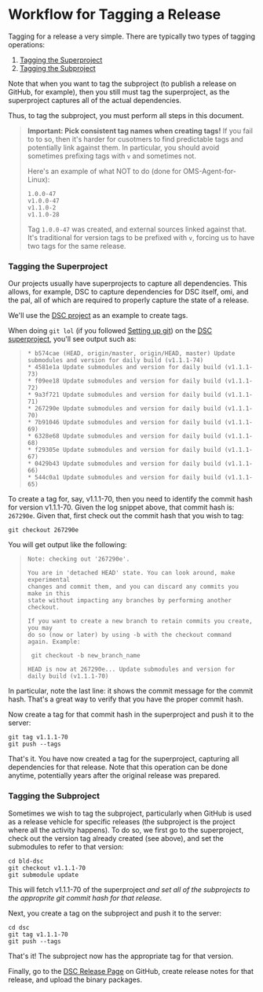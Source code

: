 # Workflow for Tagging a Release

Tagging for a release a very simple. There are typically two types of
tagging operations:

1. [Tagging the Superproject](#tagging-the-superproject)
2. [Tagging the Subproject](#tagging-the-subproject)

Note that when you want to tag the subproject (to publish a release on
GitHub, for example), then you still must tag the superproject, as the
superproject captures all of the actual dependencies.

Thus, to tag the subproject, you must perform all steps in this
document.

>**Important: Pick consistent tag names when creating tags!**
>If you fail to to so, then it's harder for cusotmers to find
>predictable tags and potentially link against them. In particular,
>you should avoid sometimes prefixing tags with `v` and sometimes not.
>
>Here's an example of what NOT to do (done for OMS-Agent-for-Linux):
>
>```
>1.0.0-47
>v1.0.0-47
>v1.1.0-2
>v1.1.0-28
>```
>
>Tag `1.0.0-47` was created, and external sources linked against
>that. It's traditional for version tags to be prefixed with `v`,
>forcing us to have two tags for the same release.


### Tagging the Superproject

Our projects usually have superprojects to capture all
dependencies. This allows, for example, DSC to capture dependencies
for DSC itself, omi, and the pal, all of which are required to
properly capture the state of a release.

We'll use the [DSC project][] as an example to create tags.

When doing ```git lol``` (if you followed [Setting up git][]) on the [DSC
superproject][], you'll see output such as:

>```
>* b574cae (HEAD, origin/master, origin/HEAD, master) Update submodules and version for daily build (v1.1.1-74)
>* 4581e1a Update submodules and version for daily build (v1.1.1-73)
>* f09ee18 Update submodules and version for daily build (v1.1.1-72)
>* 9a3f721 Update submodules and version for daily build (v1.1.1-71)
>* 267290e Update submodules and version for daily build (v1.1.1-70)
>* 7b91046 Update submodules and version for daily build (v1.1.1-69)
>* 6328e68 Update submodules and version for daily build (v1.1.1-68)
>* f29305e Update submodules and version for daily build (v1.1.1-67)
>* 0429b43 Update submodules and version for daily build (v1.1.1-66)
>* 544c0a1 Update submodules and version for daily build (v1.1.1-65)
>```

To create a tag for, say, v1.1.1-70, then you need to identify the
commit hash for version v1.1.1-70. Given the log snippet above, that
commit hash is: `267290e`. Given that, first check out the commit hash
that you wish to tag:

```
git checkout 267290e
```

You will get output like the following:

>```
>Note: checking out '267290e'.
>
>You are in 'detached HEAD' state. You can look around, make experimental
>changes and commit them, and you can discard any commits you make in this
>state without impacting any branches by performing another checkout.
>
>If you want to create a new branch to retain commits you create, you may
>do so (now or later) by using -b with the checkout command again. Example:
>
>  git checkout -b new_branch_name
>
>HEAD is now at 267290e... Update submodules and version for daily build (v1.1.1-70)
>```

In particular, note the last line: it shows the commit message for the
commit hash. That's a great way to verify that you have the proper
commit hash.

Now create a tag for that commit hash in the superproject and push it
to the server:

```
git tag v1.1.1-70
git push --tags
```

That's it. You have now created a tag for the superproject, capturing
all dependencies for that release. Note that this operation can be done
anytime, potentially years after the original release was prepared.

[Setting up git]: setup-git.md
[DSC project]: https://github.com/Microsoft/PowerShell-DSC-for-Linux
[DSC superproject]: https://github.com/Microsoft/Build-PowerShell-DSC-for-Linux

### Tagging the Subproject

Sometimes we wish to tag the subproject, particularly when GitHub is
used as a release vehicle for specific releases (the subproject is the
project where all the activity happens). To do so, we first go to the
superproject, check out the version tag already created (see above),
and set the submodules to refer to that version:

```
cd bld-dsc
git checkout v1.1.1-70
git submodule update
```

This will fetch v1.1.1-70 of the superproject *and set all of the
subprojects to the approprite git commit hash for that release*.

Next, you create a tag on the subproject and push it to the server:

```
cd dsc
git tag v1.1.1-70
git push --tags
```

That's it! The subproject now has the appropriate tag for that
version.

Finally, go to the [DSC Release Page][] on GitHub, create release notes for
that release, and upload the binary packages.

[DSC Release Page]: https://github.com/Microsoft/PowerShell-DSC-for-Linux/releases